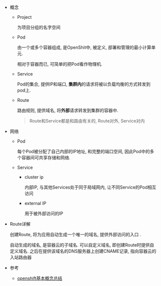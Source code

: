 * 概念

  * Project

    为项目分组的名字空间

  * Pod

    由一个或多个容器组成, 是OpenShit中, 被定义, 部署和管理的最小计算单元.

    相对于容器而已, 可简单的把Pod看作物理机.

  * Service

    Pod的集合, 提供IP和端口, **集群内**的请求将被以负载均衡的方式转发到pod上.

  * Route

    路由规则, 提供域名, 将**外部**请求转发到集群的容器中.

    > Route和Service都是和路由有关的, Route对外, Service对内

* 网络

  * Pod

    每个Pod被分配了自己内部的IP地址, 和完整的端口空间, 因此Pod中的多个容器间可共享存储和网络. 

  * Service

    * cluster ip 

      内部IP, 与其他Services处于同于局域网内, 让不同Service的Pod相互访问

    * external IP

      用于被外部访问的IP


* Route详解

  创建Route, 将为应用自动生成一个唯一的域名, 提供外部访问的入口 . 

  自动生成的域名, 是容器云的子域名. 可以自定义域名, 即创建Route时提供自定义域名. 之后在提供该域名的DNS服务器上创建CNAME记录, 指向容器云的入站路由器

* 参考
  
  * [openshift基本概念总结](https://blog.csdn.net/qq_23348071/article/details/86605686)